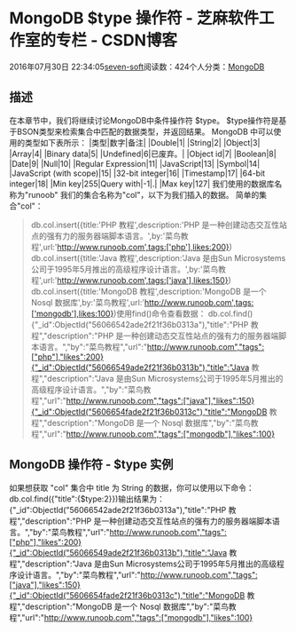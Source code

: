 
# MongoDB $type 操作符 -  芝麻软件工作室的专栏 - CSDN博客


2016年07月30日 22:34:05[seven-soft](https://me.csdn.net/softn)阅读数：424个人分类：[MongoDB																](https://blog.csdn.net/softn/article/category/6339531)



## 描述
在本章节中，我们将继续讨论MongoDB中条件操作符 $type。
$type操作符是基于BSON类型来检索集合中匹配的数据类型，并返回结果。
MongoDB 中可以使用的类型如下表所示：
|类型|数字|备注|
|Double|1|
|String|2|
|Object|3|
|Array|4|
|Binary data|5|
|Undefined|6|已废弃。|
|Object id|7|
|Boolean|8|
|Date|9|
|Null|10|
|Regular Expression|11|
|JavaScript|13|
|Symbol|14|
|JavaScript (with scope)|15|
|32-bit integer|16|
|Timestamp|17|
|64-bit integer|18|
|Min key|255|Query with|-1|.|
|Max key|127|
我们使用的数据库名称为"runoob" 我们的集合名称为"col"，以下为我们插入的数据。
简单的集合"col"：
>db.col.insert({title:'PHP 教程',description:'PHP 是一种创建动态交互性站点的强有力的服务器端脚本语言。',by:'菜鸟教程',url:'http://www.runoob.com',tags:['php'],likes:200})
>db.col.insert({title:'Java 教程',description:'Java 是由Sun Microsystems公司于1995年5月推出的高级程序设计语言。',by:'菜鸟教程',url:'http://www.runoob.com',tags:['java'],likes:150})
>db.col.insert({title:'MongoDB 教程',description:'MongoDB 是一个 Nosql 数据库',by:'菜鸟教程',url:'http://www.runoob.com',tags:['mongodb'],likes:100})使用find()命令查看数据：
>db.col.find(){"_id":ObjectId("56066542ade2f21f36b0313a"),"title":"PHP 教程","description":"PHP 是一种创建动态交互性站点的强有力的服务器端脚本语言。","by":"菜鸟教程","url":"http://www.runoob.com","tags":["php"],"likes":200}{"_id":ObjectId("56066549ade2f21f36b0313b"),"title":"Java 教程","description":"Java 是由Sun Microsystems公司于1995年5月推出的高级程序设计语言。","by":"菜鸟教程","url":"http://www.runoob.com","tags":["java"],"likes":150}{"_id":ObjectId("5606654fade2f21f36b0313c"),"title":"MongoDB 教程","description":"MongoDB 是一个 Nosql 数据库","by":"菜鸟教程","url":"http://www.runoob.com","tags":["mongodb"],"likes":100}
## MongoDB 操作符 - $type 实例
如果想获取 "col" 集合中 title 为 String 的数据，你可以使用以下命令：
db.col.find({"title":{$type:2}})输出结果为：
{"_id":ObjectId("56066542ade2f21f36b0313a"),"title":"PHP 教程","description":"PHP 是一种创建动态交互性站点的强有力的服务器端脚本语言。","by":"菜鸟教程","url":"http://www.runoob.com","tags":["php"],"likes":200}{"_id":ObjectId("56066549ade2f21f36b0313b"),"title":"Java 教程","description":"Java 是由Sun Microsystems公司于1995年5月推出的高级程序设计语言。","by":"菜鸟教程","url":"http://www.runoob.com","tags":["java"],"likes":150}{"_id":ObjectId("5606654fade2f21f36b0313c"),"title":"MongoDB 教程","description":"MongoDB 是一个 Nosql 数据库","by":"菜鸟教程","url":"http://www.runoob.com","tags":["mongodb"],"likes":100}

